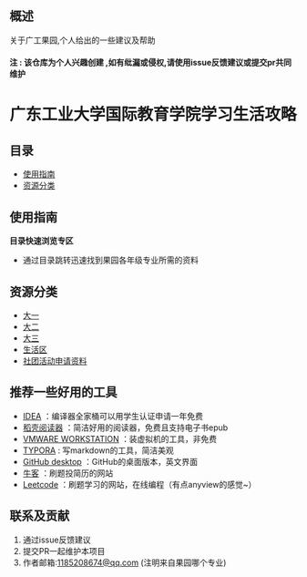 ## 概述
关于广工果园,个人给出的一些建议及帮助
#### 注 : 该仓库为个人兴趣创建 ,如有纰漏或侵权,请使用issue反馈建议或提交pr共同维护

# 广东工业大学国际教育学院学习生活攻略
## 目录
- [使用指南](#使用指南)
- [资源分类](#资源分类)
## 使用指南
**目录快速浏览专区**
- 通过目录跳转迅速找到果园各年级专业所需的资料
## 资源分类
- [大一](./public/大一/)
- [大二](./public/大二/)
- [大三](./public/大三/)
- [生活区](./public/生活区/)
- [社团活动申请资料](./public/社团活动申请资料/)
## 推荐一些好用的工具
- [IDEA](https://www.jetbrains.com/) ：编译器全家桶可以用学生认证申请一年免费
- [稻壳阅读器](http://www.daokeyuedu.com/) ：简洁好用的阅读器，免费且支持电子书epub
- [VMWARE WORKSTATION](https://www.vmware.com/cn/products/workstation-pro/workstation-pro-evaluation.html)  ：装虚拟机的工具，非免费
- [TYPORA](https://github.com/typora) : 写markdown的工具，简洁美观
- [GitHub desktop](https://desktop.github.com/) ：GitHub的桌面版本，英文界面
- [牛客](https://www.nowcoder.com/) ：刷题投简历的网站
- [Leetcode](https://leetcode-cn.com/) ：刷题学习的网站，在线编程（有点anyview的感觉~）
## 联系及贡献
1. 通过issue反馈建议
2. 提交PR一起维护本项目
3. 作者邮箱:1185208674@qq.com (注明来自果园哪个专业)
